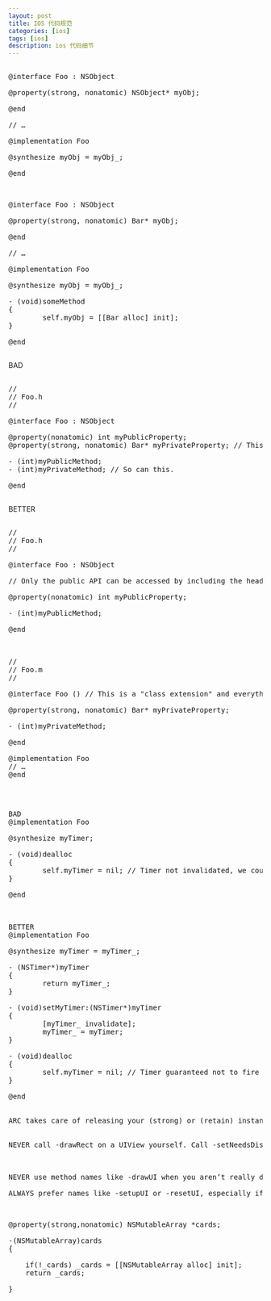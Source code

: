 ```yaml
---
layout: post
title: IOS 代码规范
categories: [ios]
tags: [ios]
description: ios 代码细节
---
```



<pre class="prettyPrint">

@interface Foo : NSObject
 
@property(strong, nonatomic) NSObject* myObj;
 
@end
 
// …
 
@implementation Foo
 
@synthesize myObj = myObj_;
 
@end

</pre>



<pre class="prettyPrint">

@interface Foo : NSObject
 
@property(strong, nonatomic) Bar* myObj;
 
@end
 
// …
 
@implementation Foo
 
@synthesize myObj = myObj_;
 
- (void)someMethod
{
        self.myObj = [[Bar alloc] init];
}
 
@end

</pre>


BAD

<pre class="prettyPrint">

//
// Foo.h
//
 
@interface Foo : NSObject
 
@property(nonatomic) int myPublicProperty;
@property(strong, nonatomic) Bar* myPrivateProperty; // This can be accessed by anyone who includes the header
 
- (int)myPublicMethod;
- (int)myPrivateMethod; // So can this.
 
@end

</pre>

BETTER

<pre class="prettyPrint">

//
// Foo.h
//
 
@interface Foo : NSObject
 
// Only the public API can be accessed by including the header
 
@property(nonatomic) int myPublicProperty;
 
- (int)myPublicMethod;
 
@end



//
// Foo.m
//
 
@interface Foo () // This is a "class extension" and everything declared in it is private, because it’s in the implementation file
 
@property(strong, nonatomic) Bar* myPrivateProperty;
 
- (int)myPrivateMethod;
 
@end
 
@implementation Foo
// …
@end

</pre>









<pre class="prettyPrint">


BAD
@implementation Foo
 
@synthesize myTimer;
 
- (void)dealloc
{
        self.myTimer = nil; // Timer not invalidated, we could get called back if the timer fires after we’re dealloced!
}
 
@end



BETTER
@implementation Foo
 
@synthesize myTimer = myTimer_;
 
- (NSTimer*)myTimer
{
        return myTimer_;
}
 
- (void)setMyTimer:(NSTimer*)myTimer
{
        [myTimer_ invalidate];
        myTimer_ = myTimer;
}
 
- (void)dealloc
{
        self.myTimer = nil; // Timer guaranteed not to fire after we’re gone! Still necessary under ARC.
}
 
@end


ARC takes care of releasing your (strong) or (retain) instance variables at -dealloc time, but it does it directly, rather than by calling your custom setters. So if your custom setters have other side effects (like invaliding timers) you must still make sure to invoke them yourself.


NEVER call -drawRect on a UIView yourself. Call -setNeedsDisplay.



NEVER use method names like -drawUI when you aren’t really drawing anything.

ALWAYS prefer names like -setupUI or -resetUI, especially if there’s the possibility the method can be called more than once.

</pre>


<pre class="prettyPrint">

@property(strong,nonatomic) NSMutableArray *cards;

-(NSMutableArray)cards
{
	
	if(!_cards) _cards = [[NSMutableArray alloc] init];
    return _cards;

}
</pre>






